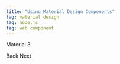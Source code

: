 ```yaml
---
title: "Using Material Design Components"
tag: material design
tag: node.js
tag: web component
---
```


<label>
  Material 3
  <md-checkbox checked></md-checkbox>
</label>

<md-outlined-button>Back</md-outlined-button>
<md-filled-button>Next</md-filled-button>
